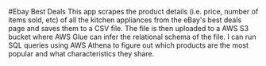 #Ebay Best Deals
This app scrapes the product details (i.e. price, number of items sold, etc) of all the kitchen appliances from the eBay's best deals page and saves them to a CSV file. The file is then uploaded to a AWS S3 bucket where AWS Glue can infer the relational schema of the file. I can run SQL queries using AWS Athena to figure out which products are the most popular and what characteristics they share.

